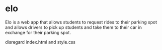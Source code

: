# elo
Elo is a web app that allows students to request rides to their parking spot and allows drivers to pick up students and take them to their car in exchange for their parking spot.


disregard index.html and style.css
